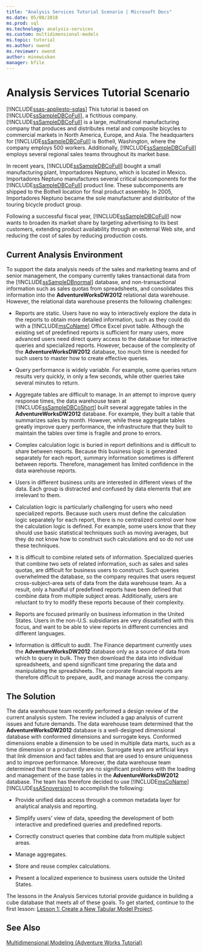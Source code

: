 ```yaml
---
title: "Analysis Services Tutorial Scenario | Microsoft Docs"
ms.date: 05/08/2018
ms.prod: sql
ms.technology: analysis-services
ms.custom: multidimensional-models
ms.topic: tutorial
ms.author: owend
ms.reviewer: owend
author: minewiskan
manager: kfile
---
```

# Analysis Services Tutorial Scenario
[!INCLUDE[ssas-appliesto-sqlas](../includes/ssas-appliesto-sqlas.md)]
This tutorial is based on [!INCLUDE[ssSampleDBCoFull](../includes/sssampledbcofull-md.md)], a fictitious company. [!INCLUDE[ssSampleDBCoFull](../includes/sssampledbcofull-md.md)] is a large, multinational manufacturing company that produces and distributes metal and composite bicycles to commercial markets in North America, Europe, and Asia. The headquarters for [!INCLUDE[ssSampleDBCoFull](../includes/sssampledbcofull-md.md)] is Bothell, Washington, where the company employs 500 workers. Additionally, [!INCLUDE[ssSampleDBCoFull](../includes/sssampledbcofull-md.md)] employs several regional sales teams throughout its market base.  
  
In recent years, [!INCLUDE[ssSampleDBCoFull](../includes/sssampledbcofull-md.md)] bought a small manufacturing plant, Importadores Neptuno, which is located in Mexico. Importadores Neptuno manufactures several critical subcomponents for the [!INCLUDE[ssSampleDBCoFull](../includes/sssampledbcofull-md.md)] product line. These subcomponents are shipped to the Bothell location for final product assembly. In 2005, Importadores Neptuno became the sole manufacturer and distributor of the touring bicycle product group.  
  
Following a successful fiscal year, [!INCLUDE[ssSampleDBCoFull](../includes/sssampledbcofull-md.md)] now wants to broaden its market share by targeting advertising to its best customers, extending product availability through an external Web site, and reducing the cost of sales by reducing production costs.  
  
## Current Analysis Environment  
To support the data analysis needs of the sales and marketing teams and of senior management, the company currently takes transactional data from the [!INCLUDE[ssSampleDBnormal](../includes/sssampledbnormal-md.md)] database, and non-transactional information such as sales quotas from spreadsheets, and consolidates this information into the **AdventureWorksDW2012** relational data warehouse. However, the relational data warehouse presents the following challenges:  
  
-   Reports are static. Users have no way to interactively explore the data in the reports to obtain more detailed information, such as they could do with a [!INCLUDE[msCoName](../includes/msconame-md.md)] Office Excel pivot table. Although the existing set of predefined reports is sufficient for many users, more advanced users need direct query access to the database for interactive queries and specialized reports. However, because of the complexity of the **AdventureWorksDW2012** database, too much time is needed for such users to master how to create effective queries.  
  
-   Query performance is widely variable. For example, some queries return results very quickly, in only a few seconds, while other queries take several minutes to return.  
  
-   Aggregate tables are difficult to manage. In an attempt to improve query response times, the data warehouse team at [!INCLUDE[ssSampleDBCoShort](../includes/sssampledbcoshort-md.md)] built several aggregate tables in the **AdventureWorksDW2012** database. For example, they built a table that summarizes sales by month. However, while these aggregate tables greatly improve query performance, the infrastructure that they built to maintain the tables over time is fragile and prone to errors.  
  
-   Complex calculation logic is buried in report definitions and is difficult to share between reports. Because this business logic is generated separately for each report, summary information sometimes is different between reports. Therefore, management has limited confidence in the data warehouse reports.  
  
-   Users in different business units are interested in different views of the data. Each group is distracted and confused by data elements that are irrelevant to them.  
  
-   Calculation logic is particularly challenging for users who need specialized reports. Because such users must define the calculation logic separately for each report, there is no centralized control over how the calculation logic is defined. For example, some users know that they should use basic statistical techniques such as moving averages, but they do not know how to construct such calculations and so do not use these techniques.  
  
-   It is difficult to combine related sets of information. Specialized queries that combine two sets of related information, such as sales and sales quotas, are difficult for business users to construct. Such queries overwhelmed the database, so the company requires that users request cross-subject-area sets of data from the data warehouse team. As a result, only a handful of predefined reports have been defined that combine data from multiple subject areas. Additionally, users are reluctant to try to modify these reports because of their complexity.  
  
-   Reports are focused primarily on business information in the United States. Users in the non-U.S. subsidiaries are very dissatisfied with this focus, and want to be able to view reports in different currencies and different languages.  
  
-   Information is difficult to audit. The Finance department currently uses the **AdventureWorksDW2012** database only as a source of data from which to query in bulk. They then download the data into individual spreadsheets, and spend significant time preparing the data and manipulating the spreadsheets. The corporate financial reports are therefore difficult to prepare, audit, and manage across the company.  
  
## The Solution  
The data warehouse team recently performed a design review of the current analysis system. The review included a gap analysis of current issues and future demands. The data warehouse team determined that the **AdventureWorksDW2012** database is a well-designed dimensional database with conformed dimensions and surrogate keys. Conformed dimensions enable a dimension to be used in multiple data marts, such as a time dimension or a product dimension. Surrogate keys are artificial keys that link dimension and fact tables and that are used to ensure uniqueness and to improve performance. Moreover, the data warehouse team determined that there currently are no significant problems with the loading and management of the base tables in the **AdventureWorksDW2012** database. The team has therefore decided to use [!INCLUDE[msCoName](../includes/msconame-md.md)] [!INCLUDE[ssASnoversion](../includes/ssasnoversion-md.md)] to accomplish the following:  
  
-   Provide unified data access through a common metadata layer for analytical analysis and reporting.  
  
-   Simplify users' view of data, speeding the development of both interactive and predefined queries and predefined reports.  
  
-   Correctly construct queries that combine data from multiple subject areas.  
  
-   Manage aggregates.  
  
-   Store and reuse complex calculations.  
  
-   Present a localized experience to business users outside the United States.  
  
The lessons in the Analysis Services tutorial provide guidance in building a cube database that meets all of these goals. To get started, continue to the first lesson: [Lesson 1: Create a New Tabular Model Project](../analysis-services/lesson-1-create-a-new-tabular-model-project.md).  
  
## See Also  
[Multidimensional Modeling &#40;Adventure Works Tutorial&#41;](../analysis-services/multidimensional-modeling-adventure-works-tutorial.md)  
  
  
  
